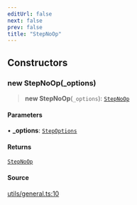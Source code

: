 ```yaml
---
editUrl: false
next: false
prev: false
title: "StepNoOp"
---
```


## Constructors

### new StepNoOp(_options)

> **new StepNoOp**(`_options`): [`StepNoOp`](StepNoOp.md)

#### Parameters

• **\_options**: [`StepOptions`](../../../step/interfaces/StepOptions.md)

#### Returns

[`StepNoOp`](StepNoOp.md)

#### Source

[utils/general.ts:10](https://github.com/shipshapecode/shepherd/blob/78f473198277a0f7ac6fea873f10441dcf8b3944/shepherd.js/src/utils/general.ts#L10)
